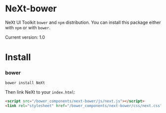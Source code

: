 # NeXt-bower
NeXt UI Toolkit `bower` and `npm` distribution. You can install this package either with `npm` or with `bower`.

Current version: 1.0

# Install
### bower

```shell
bower install NeXt
```

Then link NeXt to your `index.html`:

```html
<script src="/bower_components/next-bower/js/next.js"></script>
<link rel="stylesheet" href="/bower_components/next-bower/css/next.css" />
```

